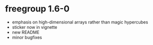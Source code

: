 # freegroup 1.6-0

- emphasis on high-dimensional arrays rather than magic hypercubes
- sticker now in vignette
- new README
- minor bugfixes
